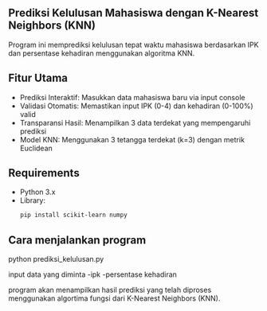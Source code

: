 ## Prediksi Kelulusan Mahasiswa dengan K-Nearest Neighbors (KNN)
Program ini memprediksi kelulusan tepat waktu mahasiswa berdasarkan IPK dan persentase kehadiran menggunakan algoritma KNN.

## Fitur Utama
- Prediksi Interaktif: Masukkan data mahasiswa baru via input console
- Validasi Otomatis: Memastikan input IPK (0-4) dan kehadiran (0-100%) valid
- Transparansi Hasil: Menampilkan 3 data terdekat yang mempengaruhi prediksi
- Model KNN: Menggunakan 3 tetangga terdekat (k=3) dengan metrik Euclidean

## Requirements
- Python 3.x
- Library:
  ```bash
  pip install scikit-learn numpy

## Cara menjalankan program
python prediksi_kelulusan.py

input data yang diminta
-ipk
-persentase kehadiran

program akan menampilkan hasil prediksi yang telah diproses menggunakan algortima fungsi dari K-Nearest Neighbors (KNN).
